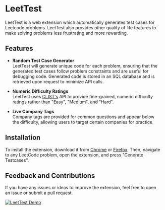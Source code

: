 # LeetTest
LeetTest is a web extension which automatically generates test cases for Leetcode problems. LeetTest also provides other quality of life features to make solving problems less frustrating and more rewarding.

## Features  
- **Random Test Case Generator**  
  LeetTest will generate unique code for each problem, ensuring that the generated test cases follow problem constraints and are useful for debugging code. Generated code is stored in an SQL database and is retrieved upon request to minimize API calls.    

- **Numeric Difficulty Ratings**  
  LeetTest uses [CLIST's](https://clist.by/) API to provide fine-grained, numeric difficulty ratings rather than "Easy", "Medium", and "Hard".  

- **Live Company Tags**  
  Company tags are provided for common questions and appear below the difficulty, allowing users to target certain companies for practice.   

## Installation  
To install the extension, download it from [Chrome](https://chromewebstore.google.com/detail/leettest/diinamlcdbbpfebknmhajjaijpflnaoe?authuser=0&hl=en) or [Firefox](https://addons.mozilla.org/en-US/firefox/addon/leettest/). Then, navigate to any LeetCode problem, open the extension, and press "Generate Testcases".

## Feedback and Contributions  
If you have any issues or ideas to improve the extension, feel free to open an issue or submit a pull request.

[![LeetTest Demo](https://img.youtube.com/vi/t4SG6q_vv9s/0.jpg)](https://www.youtube.com/watch?v=t4SG6q_vv9s)

